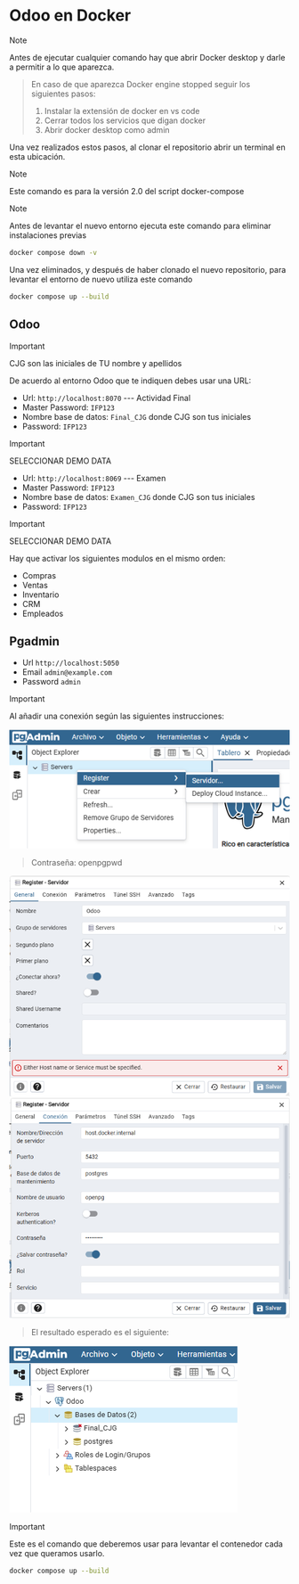 # Odoo en Docker

> [!NOTE] 
>Antes de ejecutar cualquier comando hay que abrir Docker desktop y darle a permitir a lo que aparezca.

>En caso de que aparezca Docker engine stopped seguir los siguientes pasos:
> 1. Instalar la extensión de docker en vs code
> 2. Cerrar todos los servicios que digan docker
> 3. Abrir docker desktop como admin

Una vez realizados estos pasos, al clonar el repositorio abrir un terminal en esta ubicación.

> [!NOTE]
> Este comando es para la versión 2.0 del script docker-compose

> [!NOTE]
>Antes de levantar el nuevo entorno ejecuta este comando para eliminar instalaciones previas
>```sh
>docker compose down -v
>```
> Una vez eliminados, y después de haber clonado el nuevo repositorio, para levantar el entorno de nuevo utiliza este comando
>```sh
>docker compose up --build
>```

## Odoo

> [!IMPORTANT]
> CJG son las iniciales de TU nombre y apellidos

De acuerdo al entorno Odoo que te indiquen debes usar una URL:
- Url: `http://localhost:8070` --- Actividad Final
- Master Password: `IFP123`
- Nombre base de datos: `Final_CJG` donde CJG son tus iniciales
- Password: `IFP123`
> [!IMPORTANT] 
> SELECCIONAR DEMO DATA

- Url: `http://localhost:8069` --- Examen
- Master Password: `IFP123`
- Nombre base de datos: `Examen_CJG` donde CJG son tus iniciales
- Password: `IFP123`

> [!IMPORTANT] 
> SELECCIONAR DEMO DATA

Hay que activar los siguientes modulos en el mismo orden:

- Compras
- Ventas
- Inventario
- CRM
- Empleados

## Pgadmin

- Url `http://localhost:5050`
- Email `admin@example.com`
- Password `admin`

> [!IMPORTANT]
> Al añadir una conexión según las siguientes instrucciones:

<img src="./Servidor1.png">

>Contraseña: openpgpwd

<img src="./Servidor2.png">
<img src="./Servidor3.png">

>El resultado esperado es el siguiente:
<img src="./resultado.png">



> [!IMPORTANT]
> Este es el comando que deberemos usar para levantar el contenedor cada vez que queramos usarlo.
>```sh
>docker compose up --build
>```

